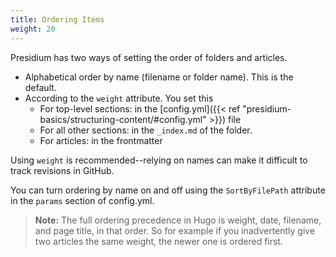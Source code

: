 ```yaml
---
title: Ordering Items
weight: 20
---
```

Presidium has two ways of setting the order of folders and articles.
* Alphabetical order by name (filename or folder name). This is the default.
* According to the `weight` attribute. You set this 
  * For top-level sections: in the [config.yml]({{< ref "presidium-basics/structuring-content/#config.yml" >}}) file
  * For all other sections: in the `_index.md` of the folder.
  * For articles: in the frontmatter

Using `weight` is recommended--relying on names can make it difficult to track revisions in GitHub.

You can turn ordering by name on and off using the `SortByFilePath` attribute in the `params` section of config.yml.

> **Note:** The full ordering precedence in Hugo is weight, date, filename, and page title, in that order. So for example if you inadvertently give two articles the same weight, the newer one is ordered first.
